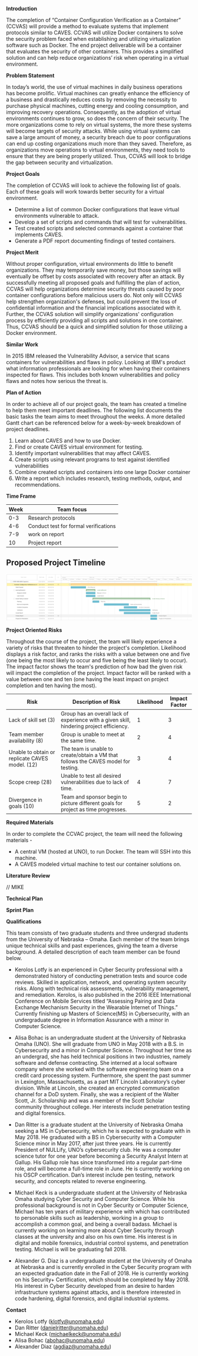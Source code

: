**Introduction**

The completion of “Container Configuration Verification as a Container” (CCVAS) will provide a method to evaluate systems that implement protocols similar to CAVES. CCVAS will utilize Docker containers to solve the  security problem faced when establishing and utilizing virtualization software such as Docker. The end project deliverable will be a container that evaluates the security of other containers. This provides a simplified solution and can help reduce organizations’ risk when operating in a virtual environment.

**Problem Statement**

In today’s world, the use of virtual machines in daily business operations has become prolific.  Virtual machines can greatly enhance the efficiency of a business and drastically reduces costs by removing the necessity to purchase physical machines, cutting energy and cooling consumption, and improving recovery operations.  Consequently, as the adoption of virtual environments continues to grow, so does the concern of their security.  The more organizations come to rely on virtual systems, the more these systems will become targets of security attacks.  While using virtual systems can save a large amount of money, a security breach due to poor configurations can end up costing organizations much more than they saved.  Therefore, as organizations move operations to virtual environments, they need tools to ensure that they are being properly utilized. Thus, CCVAS will look to bridge the gap between security and virtualization.

**Project Goals**

The completion of CCVAS will look to achieve the following list of goals.  Each of these goals will work towards better security for a virtual environment.
* Determine a list of common Docker configurations that leave virtual environments vulnerable to attack.
* Develop a set of scripts and commands that will test for vulnerabilities.
* Test created scripts and selected commands against a container that implements CAVES.
* Generate a PDF report documenting findings of tested containers.

**Project Merit**

Without proper configuration, virtual environments do little to benefit  organizations. They may temporarily save money, but those savings will eventually be offset by costs associated with recovery after an attack. By successfully meeting all proposed goals and fulfilling the plan of action, CCVAS will help organizations determine security threats caused by poor container configurations before malicious users do. Not only will CCVAS help strengthen organization's defenses, but could prevent the loss of confidential information and the financial implications associated with it.  Further, the CCVAS solution will simplify organizations' configuration process by efficiently providing all scripts and solutions in one container.  Thus, CCVAS should be a quick and simplified solution for those utilizing a Docker environment.

**Similar Work**

In 2015 IBM released the Vulnerability Advisor, a service that scans containers for vulnerabilities and flaws in policy. Looking at IBM's product what information professionals are looking for when having their containers inspected for flaws. This includes both known vulnerabilities and policy flaws and notes how serious the threat is.

**Plan of Action**

In order to achieve all of our project goals, the team has created a timeline to help them meet important deadlines.  The following list documents the basic tasks the team aims to meet throughout the weeks.  A more detailed Gantt chart can be referenced below for a week-by-week breakdown of project deadlines.

1. Learn about CAVES and how to use Docker.
2. Find or create CAVES virtual environment for testing.
3. Identify important vulnerabilities that may affect CAVES.
4. Create scripts using relevant programs to test against identified vulnerabilities
5. Combine created scripts and containers into one large Docker container
6. Write a report which includes research, testing methods, output, and recommendations.

**Time Frame**

| Week          | Team focus    |
| ------------- | ------------- |
| 0-3           | Research protocols|
| 4-6           | Conduct test for formal verifications|
| 7-9           | work on report |
| 10            | Project report  |


## Proposed Project Timeline
![Gant Chart](/assets/gant_chart.png "Project Timeline")


**Project Oriented Risks**

Throughout the course of the project, the team will likely experience a variety of risks that threaten to hinder the project's completion.  Likelihood displays a risk factor, and ranks the risks with a value between one and five (one being the most likely to occur and five being the least likely to occur).  The impact factor shows the team's prediction of how bad the given risk will impact the completion of the project.  Impact factor will be ranked with a value between one and ten (one having the least impact on project completion and ten having the most).

| Risk       | Description of Risk | Likelihood | Impact Factor |
| ---------- | ------------------- | ---------- | ------------- |
| Lack of skill set (3) | Group has an overall lack of experience with a given skill, hindering project efficiency.| 1 | 3 |
| Team member availability (8) | Group is unable to meet at the same time. | 2 | 4 |
| Unable to obtain or replicate CAVES model. (12) | The team is unable to create/obtain a VM that follows the CAVES model for testing. | 3 | 4|
| Scope creep (28) | Unable to test all desired vulnerabilities due to lack of time. | 4 | 7 |
| Divergence in goals (10) | Team and sponsor begin to picture different goals for project as time progresses. | 5 | 2 |

**Required Materials**

In order to complete the CCVAC project, the team will need the following materials -

* A central VM (hosted at UNO), to run Docker.  The team will SSH into this machine.
* A CAVES modeled virtual machine to test our container solutions on.

**Literature Review**

// MIKE 

**Technical Plan**

**Sprint Plan**



**Qualifications**

This team consists of two graduate students and three undergrad students from the University of Nebraska – Omaha.  Each member of the team brings unique technical skills and past experiences, giving the team a diverse background.  A detailed description of each team member can be found below.

* Kerolos Lotfy is an experienced in Cyber Security professional with a demonstrated history of conducting penetration tests and source code reviews. Skilled in application, network, and operating system security risks. Along with technical risk assessments, vulnerability management, and remediation. Kerolos, is also published in the 2016 IEEE International Conference on Mobile Services titled “Assessing Pairing and Data Exchange Mechanism Security in the Wearable Internet of Things.” Currently finishing up Masters of Science(MS) in Cybersecurity, with an undergraduate degree in Information Assurance with a minor in Computer Science.

* Alisa Bohac is an undergraduate student at the University of Nebraska Omaha (UNO).  She will graduate from UNO in May 2018 with a B.S. in Cybersecurity and a minor in Computer Science.  Throughout her time as an undergrad, she has held technical positions in two industries, namely software and defense contracting.  She interned at a local software company where she worked with the software engineering team on a credit card processing system.  Furthermore, she spent the past summer in Lexington, Massachusetts, as a part MIT Lincoln Laboratory’s cyber division.  While at Lincoln, she created an encrypted communication channel for a DoD system.  Finally, she was a recipient of the Walter Scott, Jr. Scholarship and was a member of the Scott Scholar community throughout college.  Her interests include penetration testing and digital forensics.

* Dan Ritter is a graduate student at the University of Nebraska Omaha seeking a MS in Cybersecurity, which he is expected to graduate with in May 2018. He graduated with a BS in Cybersecurity with a Computer Science minor in May 2017, after just three years. He is currently President of NULLify, UNO’s cybersecurity club. He was a computer science tutor for one year before becoming a Security Analyst Intern at Gallup. His Gallup role has since transformed into a regular part-time role, and will become a full-time role in June. He is currently working on his OSCP certification. Dan’s interest include pen testing, network security, and concepts related to reverse engineering.

* Michael Keck is a undergraduate student at the University of Nebraska Omaha studying Cyber Security and Computer Science.  While his professional background is not in Cyber Security or Computer Science, Michael has ten years of military experience with which has contributed to personable skills such as leadership, working in a group to accomplish a common goal, and being a overall badass.  Michael is currently working on learning more about Cyber Security through classes at the university and also on his own time.  His interest is in digital and mobile forensics, industrial control systems, and penetration testing.  Michael is will be graduating fall 2018.

* Alexander G. Diaz is a undergraduate student at the University of Omaha at Nebraska and is currently enrolled in the Cyber Security program with an expected graduation date in the Fall of 2018. He is currently working on his Security+ Certification, which should be completed by May 2018. His interest in Cyber Security developed from an desire to harden infrastructure systems against attacks, and is therefore interested in code hardening, digital forensics, and digital industrial systems.

**Contact**

- Kerolos Lotfy (klotfy@unomaha.edu)
- Dan Ritter (danielritter@unomaha.edu)
- Michael Keck (michaelkeck@unomaha.edu)
- Alisa Bohac (abohac@unomaha.edu)
- Alexander Diaz (agdiaz@unomaha.edu)
